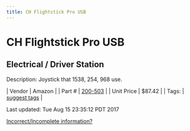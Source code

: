 ```yaml
---
title: CH Flightstick Pro USB
---
```


# CH Flightstick Pro USB
## Electrical / Driver Station
Description: 	Joystick that 1538, 254, 968 use. 

| Vendor | Amazon | 
| Part # | [200-503](http://www.amazon.com/CH-Products-Flightstick-4-Button-Hatswitch/dp/B00006B84V) | 
| Unit Price | $87.42 | 
| Tags: | [suggest tags](https://docs.google.com/forms/d/e/1FAIpQLSeWyY8v3RgOty-MyWmh9U0iivNYN_molChYyS-0U-o-kOAv_g/viewform) | 

Last updated: Tue Aug 15 23:35:12 PDT 2017

 [Incorrect/Incomplete information?](https://docs.google.com/forms/d/e/1FAIpQLSeWyY8v3RgOty-MyWmh9U0iivNYN_molChYyS-0U-o-kOAv_g/viewform)